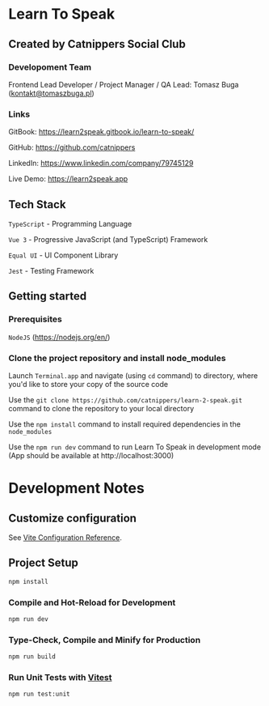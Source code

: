 # Learn To Speak

## Created by Catnippers Social Club

### Developoment Team

Frontend Lead Developer / Project Manager / QA Lead: Tomasz Buga (kontakt@tomaszbuga.pl)

### Links

GitBook: https://learn2speak.gitbook.io/learn-to-speak/

GitHub: https://github.com/catnippers

LinkedIn: https://www.linkedin.com/company/79745129

Live Demo: https://learn2speak.app

## Tech Stack

`TypeScript` - Programming Language

`Vue 3` - Progressive JavaScript (and TypeScript) Framework

`Equal UI` - UI Component Library

`Jest` - Testing Framework

## Getting started
### Prerequisites

`NodeJS` (https://nodejs.org/en/)

### Clone the project repository and install node_modules
Launch `Terminal.app` and navigate (using `cd` command) to directory, where you'd like to store your copy of the source code

Use the `git clone https://github.com/catnippers/learn-2-speak.git` command to clone the repository to your local directory

Use the `npm install` command to install required dependencies in the `node_modules`

Use the `npm run dev` command to run Learn To Speak in development mode (App should be available at http://localhost:3000)

# Development Notes

## Customize configuration

See [Vite Configuration Reference](https://vitejs.dev/config/).

## Project Setup

```sh
npm install
```

### Compile and Hot-Reload for Development

```sh
npm run dev
```

### Type-Check, Compile and Minify for Production

```sh
npm run build
```

### Run Unit Tests with [Vitest](https://vitest.dev/)

```sh
npm run test:unit
```
